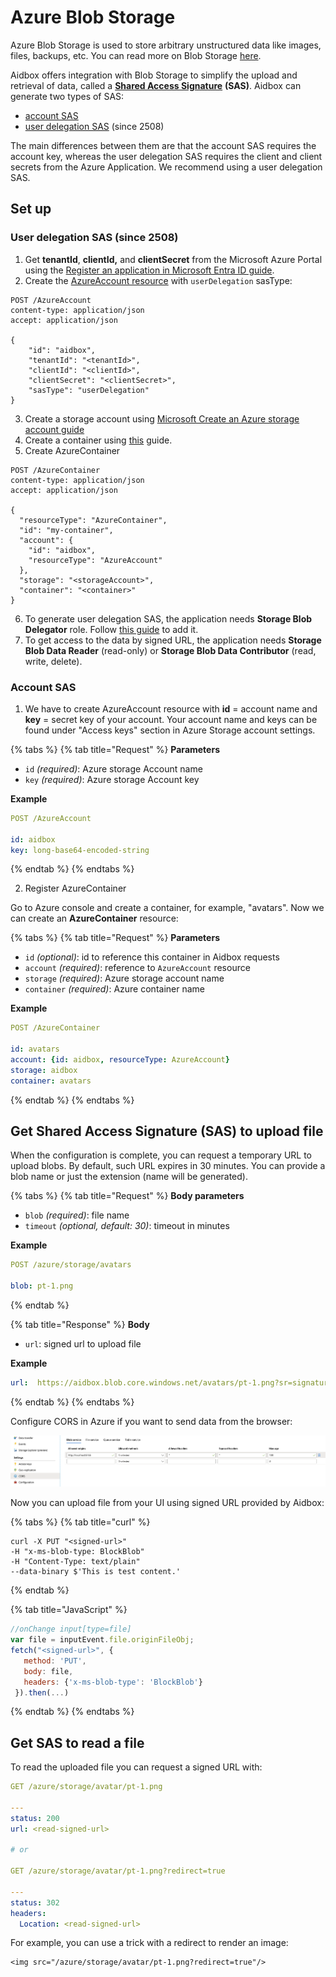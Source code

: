 # Azure Blob Storage

Azure Blob Storage is used to store arbitrary unstructured data like images, files, backups, etc. You can read more on Blob Storage [here](https://docs.microsoft.com/en-gb/azure/storage/blobs/storage-blobs-introduction).&#x20;

Aidbox offers integration with Blob Storage to simplify the upload and retrieval of data, called a [**Shared Access Signature**](https://learn.microsoft.com/en-us/rest/api/storageservices/delegate-access-with-shared-access-signature) **(SAS)**. Aidbox can generate two types of SAS:

* [account SAS](https://learn.microsoft.com/en-us/rest/api/storageservices/create-account-sas)
* [user delegation SAS](https://learn.microsoft.com/en-us/rest/api/storageservices/create-user-delegation-sas) (since 2508)

The main differences between them are that the account SAS requires the account key, whereas the user delegation SAS requires the client and client secrets from the Azure Application. We recommend using a user delegation SAS.

## Set up

### User delegation SAS (since 2508)

1. Get **tenantId**, **clientId,** and **clientSecret** from the Microsoft Azure Portal using the [Register an application in Microsoft Entra ID guide](https://learn.microsoft.com/en-us/entra/identity-platform/quickstart-register-app).&#x20;
2. Create the [AzureAccount resource](../reference/system-resources-reference/cloud-module-resources.md#azureaccount) with `userDelegation` sasType:

```
POST /AzureAccount
content-type: application/json
accept: application/json

{
    "id": "aidbox",
    "tenantId": "<tenantId>",
    "clientId": "<clientId>",
    "clientSecret": "<clientSecret>",
    "sasType": "userDelegation"
}
```

3. Create a storage account using [Microsoft Create an Azure storage account guide](https://learn.microsoft.com/en-us/azure/storage/common/storage-account-create?tabs=azure-portal)
4. Create a container using [this](https://learn.microsoft.com/en-us/azure/storage/blobs/storage-quickstart-blobs-portal) guide.
5. Create AzureContainer

```
POST /AzureContainer
content-type: application/json
accept: application/json

{
  "resourceType": "AzureContainer",
  "id": "my-container",
  "account": {
    "id": "aidbox",
    "resourceType": "AzureAccount"
  },
  "storage": "<storageAccount>",
  "container": "<container>"
}
```

6. To generate user delegation SAS, the application needs **Storage Blob Delegator** role. Follow [this guide](https://learn.microsoft.com/en-us/azure/role-based-access-control/role-assignments-portal) to add it.&#x20;
7. To get access to the data by signed URL, the application needs **Storage Blob Data Reader** (read-only) or **Storage Blob Data Contributor** (read, write, delete).

### Account SAS

1. We have to create AzureAccount resource with **id** = account name and **key** = secret key of your account. Your account name and keys can be found under "Access keys" section in Azure Storage account settings.

{% tabs %}
{% tab title="Request" %}
**Parameters**

* `id` _(required)_: Azure storage Account name
* `key` _(required)_: Azure storage Account key

**Example**

```yaml
POST /AzureAccount

id: aidbox
key: long-base64-encoded-string
```

{% endtab %}
{% endtabs %}

2. Register AzureContainer

Go to Azure console and create a container, for example, "avatars". Now we can create an **AzureContainer** resource:

{% tabs %}
{% tab title="Request" %}
**Parameters**

* `id` _(optional)_: id to reference this container in Aidbox requests
* `account` _(required)_: reference to `AzureAccount` resource
* `storage` _(required)_: Azure storage account name
* `container` _(required)_: Azure container name

**Example**

```yaml
POST /AzureContainer

id: avatars
account: {id: aidbox, resourceType: AzureAccount}
storage: aidbox
container: avatars
```

{% endtab %}
{% endtabs %}

## Get Shared Access Signature (SAS) to upload file

When the configuration is complete, you can request a temporary URL to upload blobs. By default, such URL expires in 30 minutes. You can provide a blob name or just the extension (name will be generated).

{% tabs %}
{% tab title="Request" %}
**Body parameters**

* `blob` _(required)_: file name
* `timeout` _(optional, default: 30)_: timeout in minutes

**Example**

```yaml
POST /azure/storage/avatars

blob: pt-1.png
```

{% endtab %}

{% tab title="Response" %}
**Body**

* `url`: signed url to upload file

**Example**

```yaml
url:  https://aidbox.blob.core.windows.net/avatars/pt-1.png?sr=signature
```

{% endtab %}
{% endtabs %}

Configure CORS in Azure if you want to send data from the browser:

![cors](../../.gitbook/assets/76a678e6-f71d-4d04-84e6-bca208400324.png)

Now you can upload file from your UI using signed URL provided by Aidbox:

{% tabs %}
{% tab title="curl" %}

```
curl -X PUT "<signed-url>"
-H "x-ms-blob-type: BlockBlob"
-H "Content-Type: text/plain"
--data-binary $'This is test content.'

```

{% endtab %}

{% tab title="JavaScript" %}

```javascript
//onChange input[type=file]
var file = inputEvent.file.originFileObj;
fetch("<signed-url>", { 
   method: 'PUT', 
   body: file, 
   headers: {'x-ms-blob-type': 'BlockBlob'}
 }).then(...)
```

{% endtab %}
{% endtabs %}

## Get SAS to read a file

To read the uploaded file you can request a signed URL with:

```yaml
GET /azure/storage/avatar/pt-1.png

---
status: 200
url: <read-signed-url>

# or

GET /azure/storage/avatar/pt-1.png?redirect=true

---
status: 302
headers:
  Location: <read-signed-url>
```

For example, you can use a trick with a redirect to render an image:

```markup
<img src="/azure/storage/avatar/pt-1.png?redirect=true"/>
```
